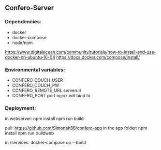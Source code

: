 Confero-Server
------------
### Dependencies: ###
  * docker
  * docker-compose
  * node/npm
  
 https://www.digitalocean.com/community/tutorials/how-to-install-and-use-docker-on-ubuntu-16-04
 https://docs.docker.com/compose/install/

### Environmental variables: ###
  * CONFERO_COUCH_USER
  * CONFERO_COUCH_PW
  * CONFERO_REMOTE_URL serverurl
  * CONFERO_PORT port nginx will bind to
  
### Deployment: ###
in webserver:
npm install
npm run build

pull:
https://github.com/Simonah88/confero-app
in the app folder:
npm install
npm run buildweb

in /services:
docker-compose up --build 

